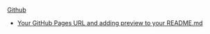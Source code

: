 [Github](https://github.com/hitensam/JavaScript/tree/main/ProgrammingQuotes/index.html) 
* [Your GitHub Pages URL and adding preview to your README.md](/ProgrammingQuotes/index.html)
